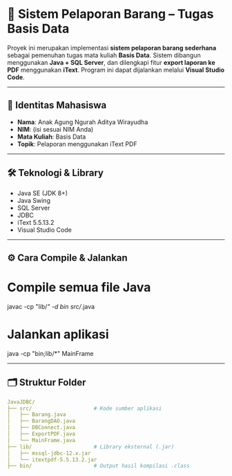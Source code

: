 # 📘 Sistem Pelaporan Barang – Tugas Basis Data

Proyek ini merupakan implementasi **sistem pelaporan barang sederhana** sebagai pemenuhan tugas mata kuliah **Basis Data**. Sistem dibangun menggunakan **Java + SQL Server**, dan dilengkapi fitur **export laporan ke PDF** menggunakan **iText**. Program ini dapat dijalankan melalui **Visual Studio Code**.

---

## 👤 Identitas Mahasiswa

- **Nama**: Anak Agung Ngurah Aditya Wirayudha  
- **NIM**: (isi sesuai NIM Anda)  
- **Mata Kuliah**: Basis Data  
- **Topik**: Pelaporan menggunakan iText PDF

---

## 🛠 Teknologi & Library

- Java SE (JDK 8+)
- Java Swing
- SQL Server
- JDBC
- iText 5.5.13.2
- Visual Studio Code

---

## ⚙️ Cara Compile & Jalankan

# Compile semua file Java
javac -cp "lib/*" -d bin src/*.java

# Jalankan aplikasi
java -cp "bin;lib/*" MainFrame

---

## 🗂 Struktur Folder

```yaml
JavaJDBC/
├── src/                    # Kode sumber aplikasi
│   ├── Barang.java
│   ├── BarangDAO.java
│   ├── DBConnect.java
│   ├── ExportPDF.java
│   └── MainFrame.java
├── lib/                    # Library eksternal (.jar)
│   ├── mssql-jdbc-12.x.jar
│   └── itextpdf-5.5.13.2.jar
├── bin/                    # Output hasil kompilasi .class

